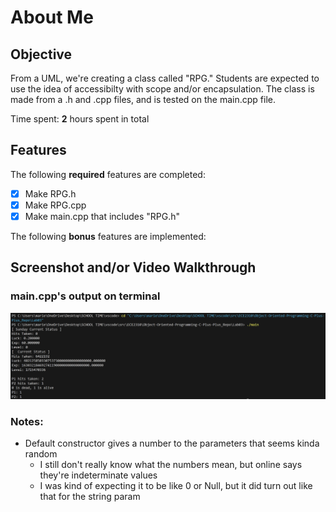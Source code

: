 # About Me

## Objective
From a UML, we're creating a class called "RPG." Students are expected to 
use the idea of accessibilty with scope and/or encapsulation. The class 
is made from a .h and .cpp files, and is tested on the main.cpp file.


Time spent: **2** hours spent in total

## Features

The following **required** features are completed:

- [x] Make RPG.h
- [x] Make RPG.cpp
- [x] Make main.cpp that includes "RPG.h"

The following **bonus** features are implemented:


## Screenshot and/or Video Walkthrough

### main.cpp's output on terminal
![picture of terminal after running main.exe](<images03/image.png>)


### Notes:
- Default constructor gives a number to the parameters that seems kinda random
    - I still don't really know what the numbers mean, but online says they're
    indeterminate values
    - I was kind of expecting it to be like 0 or Null, but it did turn out 
    like that for the string param